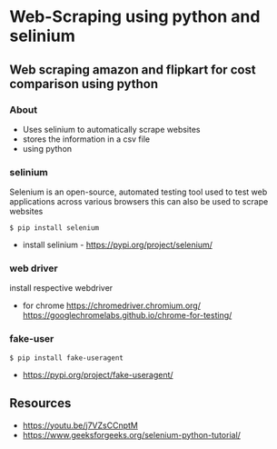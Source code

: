 # Web-Scraping using python and selinium 
## Web scraping amazon and flipkart for cost comparison using python

### About
* Uses selinium to automatically scrape websites
* stores the information in a csv file
* using python

### selinium 
Selenium is an open-source, automated testing tool used to test web applications across various browsers
this can also be used to scrape websites
```
$ pip install selenium
```
* install selinium - https://pypi.org/project/selenium/

### web driver
install respective webdriver 
* for chrome
  https://chromedriver.chromium.org/
  https://googlechromelabs.github.io/chrome-for-testing/

### fake-user 
```
$ pip install fake-useragent
```
* https://pypi.org/project/fake-useragent/

## Resources
* https://youtu.be/j7VZsCCnptM
* https://www.geeksforgeeks.org/selenium-python-tutorial/
